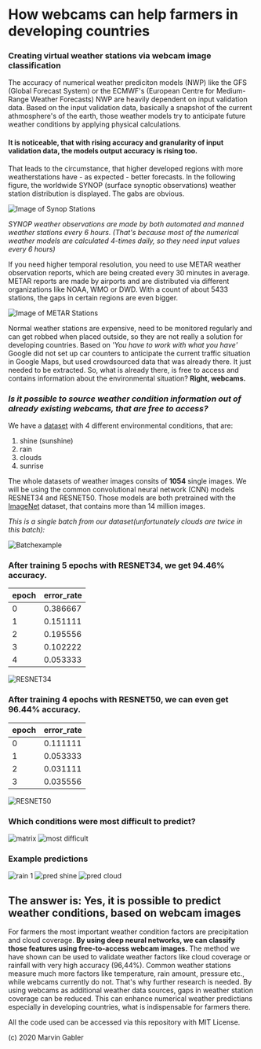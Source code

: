 # How webcams can help farmers in developing countries

### Creating virtual weather stations via webcam image classification

The accuracy of numerical weather prediciton models (NWP) like the GFS (Global Forecast System) or the ECMWF's (European Centre for Medium-Range Weather Forecasts) NWP are heavily dependent on input validation data. Based on the input validation data, basically a snapshot of the current athmosphere's of the earth, those weather models try to anticipate future weather conditions by applying physical calculations. 

#### It is noticeable, that with rising accuracy and granularity of input validation data, the models output accuracy is rising too. 
That leads to the circumstance, that higher developed regions with more weatherstations have - as expected - better forecasts. In the following figure, the worldwide SYNOP (surface synoptic observations) weather station distribution is displayed. The gabs are obvious.


![Image of Synop Stations](./assets/synop_2018.png)

*SYNOP weather observations are made by both automated and manned weather stations every 6 hours. (That's because most of the numerical weather models are calculated 4-times daily, so they need input values every 6 hours)*

If you need higher temporal resolution, you need to use METAR weather observation reports, which are being created every 30 minutes in average. METAR reports are made by airports and are distributed via different organizations like NOAA, WMO or DWD. With a count of about 5433 stations, the gaps in certain regions are even bigger.

![Image of METAR Stations](./assets/metar_2018.png)


Normal weather stations are expensive, need to be monitored regularly and can get robbed when placed outside, so they are not really a solution for developing countries. Based on *'You have to work with what you have'* Google did not set up car counters to anticipate the current traffic situation in Google Maps, but used crowdsourced data that was already there. It just needed to be extracted. So, what is already there, is free to access and contains information about the environmental situation? **Right, webcams.**

### *Is it possible to source weather condition information out of already existing webcams, that are free to access?*

We have a [dataset](https://data.mendeley.com/datasets/4drtyfjtfy/1#:~:text=Multi%2Dclass%20weather%20dataset\(MWD,image%20using%20heterogeneous%20ensemble%20method%E2%80%9D.) with 4 different environmental conditions, that are:
1. shine (sunshine)
2. rain
3. clouds
4. sunrise

The whole datasets of weather images consits of **1054** single images. We will be using the common convolutional neural network (CNN) models RESNET34 and RESNET50. Those models are both pretrained with the [ImageNet](http://www.image-net.org/) dataset, that contains more than 14 million images. 

*This is a single batch from our dataset(unfortunately clouds are twice in this batch):*

![Batchexample](./assets/batch_example.png)

### After training 5 epochs with RESNET34, we get 94.46% accuracy. 

| epoch | error_rate |
|-------|------------|
| 0     | 0.386667   |
| 1     | 0.151111   |
| 2     | 0.195556   |
| 3     | 0.102222   |
| 4     | 0.053333   |

![RESNET34](./assets/resnet34.png)

### After training 4 epochs with RESNET50, we can even get 96.44% accuracy. 

| epoch | error_rate |
|-------|------------|
| 0     | 0.111111   |
| 1     | 0.053333   |
| 2     | 0.031111   |
| 3     | 0.035556   |

![RESNET50](./assets/resnet50.png)


### Which conditions were most difficult to predict?

![matrix](./assets/resnet_conf_matrix.png)
![most difficult](./assets/most_difficult.png)

### Example predictions

![rain 1](./assets/pred_rain.png)
![pred shine](./assets/pred_shine.png)
![pred cloud](./assets/pred_cloud.png)


## The answer is: Yes, it is possible to predict weather conditions, based on webcam images

For farmers the most important weather condition factors are precipitation and cloud coverage. **By using deep neural networks, we can classify those features using free-to-access webcam images.** The method we have shown can be used to validate weather factors like cloud coverage or rainfall with very high accuracy (96,44%). Common weather stations measure much more factors like temperature, rain amount, pressure etc., while webcams currently do not. That's why further research is needed. By using webcams as additional weather data sources, gaps in weather station coverage can be reduced. This can enhance numerical weather predictians especially in developing countries, what is indispensable for farmers there.


All the code used can be accessed via this repository with MIT License.


(c) 2020 Marvin Gabler